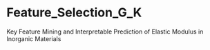 # Feature_Selection_G_K
Key Feature Mining and Interpretable Prediction of Elastic Modulus in Inorganic Materials
